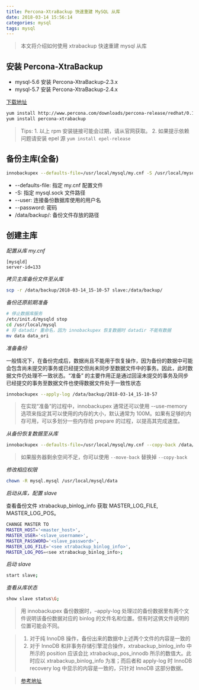 ```yaml
---
title: Percona-XtraBackup 快速重建 MySQL 从库
date: 2018-03-14 15:56:14
categories: mysql
tags: mysql
---
```


> 本文将介绍如何使用 xtrabackup 快速重建 mysql 从库

<!-- more -->

## 安装 Percona-XtraBackup

- mysql-5.6 安装 Percona-XtraBackup-2.3.x
- mysql-5.7 安装 Percona-XtraBackup-2.4.x

[下载地址](https://www.percona.com/downloads/XtraBackup/LATEST/)

```bash
yum install http://www.percona.com/downloads/percona-release/redhat/0.1-4/percona-release-0.1-4.noarch.rpm
yum install percona-xtrabackup
```

> Tips: 1. 以上 rpm 安装链接可能会过期，请从官网获取。 2. 如果提示依赖问题请安装 epel 源 `yum install epel-release`


## 备份主库(全备)

```bash
innobackupex --defaults-file=/usr/local/mysql/my.cnf -S /usr/local/mysql/data/mysql.sock --user=root --password=wglee  /data/backup/
```


- --defaults-file: 指定 my.cnf 配置文件
- -S: 指定 mysql.sock 文件路径
- --user: 连接备份数据库使用的用户名
- --password: 密码
- /data/backup/: 备份文件存放的路径


## 创建主库

*配置从库 my.cnf*

```
[mysqld]
server-id=133
```

*拷贝主库备份文件至从库*

```bash
scp -r /data/backup/2018-03-14_15-10-57 slave:/data/backup/
```

*备份还原前期准备*

```bash
# 停止数据库服务
/etc/init.d/mysqld stop
cd /usr/local/mysql
# 将 datadir 重命名，因为 innobackupex 恢复数据时 datadir 不能有数据
mv data data_ori
```

*准备备份*

一般情况下，在备份完成后，数据尚且不能用于恢复操作，因为备份的数据中可能会包含尚未提交的事务或已经提交但尚未同步至数据文件中的事务。因此，此时数据文件仍处理不一致状态。“准备” 的主要作用正是通过回滚未提交的事务及同步已经提交的事务至数据文件也使得数据文件处于一致性状态

```bash
innobackupex --apply-log /data/backup/2018-03-14_15-10-57
```

> 在实现“准备”的过程中，innobackupex 通常还可以使用 --use-memory 选项来指定其可以使用的内存的大小，默认通常为 100M。如果有足够的内存可用，可以多划分一些内存给 prepare 的过程，以提高其完成速度。

*从备份恢复数据至从库*

```bash
innobackupex --defaults-file=/usr/local/mysql/my.cnf --copy-back /data/backup/2018-03-14_15-10-57
```

> 如果服务器剩余空间不足，你可以使用 `--move-back` 替换掉 `--copy-back`

*修改相应权限*

```bash
chown -R mysql.mysql /usr/local/mysql/data
```

*启动从库，配置 slave*

查看备份文件 xtrabackup_binlog_info 获取 MASTER_LOG_FILE, MASTER_LOG_POS。

```bash
CHANGE MASTER TO
MASTER_HOST='<master_host>',
MASTER_USER='<slave_username>',
MASTER_PASSWORD='<slave_password>',
MASTER_LOG_FILE='<see xtrabackup_binlog_info>',
MASTER_LOG_POS=<see xtrabackup_binlog_info>;
```

*启动 slave*

```bash
start slave;
```

*查看从库状态*

```bash
show slave status\G;
```

> 用 innobackupex 备份数据时，–apply-log 处理过的备份数据里有两个文件说明该备份数据对应的 binlog 的文件名和位置。但有时这俩文件说明的位置可能会不同。

> 1. 对于纯 InnoDB 操作，备份出来的数据中上述两个文件的内容是一致的
> 2. 对于 InnoDB 和非事务存储引擎混合操作，xtrabackup_binlog_info 中所示的 position 应该会比 xtrabackup_pos_innodb 所示的数值大。此时应以 xtrabackup_binlog_info 为准；而后者和 apply-log 时 InnoDB recovery log 中显示的内容是一致的，只针对 InnoDB 这部分数据。


> [参考地址](https://segmentfault.com/a/1190000002575399)
